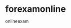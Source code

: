 # forexamonline
onlineexam
<!DOCTYPE html>
<html lang="en">
<head>
    <meta charset="UTF-8">
    <meta name="viewport" content="width=device-width, initial-scale=1.0">
    <title>Quiz Wuiz</title>
    <style>

body {
        font-family: Arial, sans-serif;
        margin: 0;
        padding: 0;
        display: flex;
        justify-content: center;
        align-items: center;
        height: 100vh;
        background-color: #f5f5f5;
    }
    
    .login-container {
        background-color: #fff;
        padding: 20px;
        border-radius: 5px;
        box-shadow: 0px 0px 10px rgba(0, 0, 0, 0.1);
    }
    
    h2 {
        text-align: center;
        margin-bottom: 20px;
    }
    
    form {
        display: flex;
        flex-direction: column;
    }
    
    input[type="text"],
    input[type="password"] {
        margin-bottom: 10px;
        padding: 10px;
        border: 1px solid #ccc;
        border-radius: 3px;
        outline: none;
    }
    
    button {
        padding: 10px;
        background-color: #007bff;
        color: #fff;
        border: none;
        border-radius: 3px;
        cursor: pointer;
    }
    
    button:hover {
        background-color: #0056b3;
    }

        *{
    margin: 0;
    padding: 0;
    box-sizing: border-box;
}


body {
    font-family: Arial, sans-serif;
  }
  
  .container {
    max-width: 400px;
    margin: 50px auto;
    padding: 20px;
    border: 1px solid #ccc;
    border-radius: 5px;
  }
  
  label {
    display: block;
    margin-bottom: 5px;
  }
  
  input[type="text"],
  input[type="email"],
  input[type="password"],
  button {
    width: 100%;
    padding: 10px;
    margin-bottom: 10px;
  }
  
  button {
    background-color: #007bff;
    color: #fff;
    border: none;
    border-radius: 5px;
    cursor: pointer;
  }
  
  button:hover {
    background-color: #0056b3;
  }

  

  body {
        font-family: Arial, sans-serif;
        line-height: 1.6;
        background-color: #f9f9f9;
        margin: 20px;
    }
    .container {
        max-width: 800px;
        margin: auto;
        padding: 20px;
        border: 1px solid #ccc;
        border-radius: 5px;
        background-color: #fff;
    }
    .question {
        margin-bottom: 20px;
    }
    .question h3 {
        margin-bottom: 10px;
    }
    .question label {
        display: block;
        margin-bottom: 5px;
        font-weight: bold;
    }
    .question input[type="radio"] {
        margin-right: 10px;
    }
    .timer {
        font-size: 20px;
        text-align: center;
        margin-bottom: 20px;
    }
    .form-group {
        text-align: center;
    }
    .form-group input[type="submit"] {
        background-color: #4CAF50;
        color: white;
        padding: 10px 15px;
        border: none;
        border-radius: 4px;
        cursor: pointer;
    }

body{
    font-family: sans-serif;
    background: linear-gradient(115deg, rgba(101,151,209,0.8),rgba(202,102,211,0.5)),url(/quizbg.jpg);
    background-size: cover;
    background-position: center;
    background-repeat: no-repeat;
    height: 100vh;
}
#title{
    text-align: center;
    padding: 0.8rem 0;
    font-size: 3rem;
    color: rgb(49,70,7);
    background: rgba(105,224,90,0.55);
    font-family: Georgia, 'Times New Roman', Times, serif;
}
.questions{
    margin: 3rem auto;
    width: 90vw;
    padding: 2rem;
    background: rgba(0,255,221,0.45);
    cursor: default;
    border-radius: 1rem;
}
#question{
    margin-bottom: 1rem;
}
.option{
    margin-bottom: 0.5rem;
    font-size: 1.2rem;
    border-bottom: solid 0.1rem green;
    width: 15rem;
    background: lightgreen;
    border-radius: 1rem;
}
.option:hover{
    color: white;
}
ol{
    position: relative;
    padding: 0 1.5rem;
    color: rgb(1,73,73);
}
span{
    display: block;
    padding: 0.1rem 0.7rem;
    border-radius: 1rem;
}
#answer{
    margin-top: 2.5rem;
}
#stat{
    margin-top: 1.5rem;
    color: rgb(6,17,168);
}
.buttons{
    text-align: center;
}
button{
    padding: 0.2rem 1.5rem;
    border: none;
    outline: none;
    font-size: 1.5rem;
    border-radius: 1.5rem;
    color: rgba(93,53,156,0.98);
    background: rgba(161,177,19,0.82);
}
button:active{
    background: lavenderblush;
}
#scoreboard,#answerBank{
    width: 20rem;
    background: rgba(230,230,250,0.77);
    padding: 2rem;
    text-align: center;
    margin: auto;
    position: relative;
    top: 5rem;
    display: none;
}
#score-title{
    margin: 1rem 0;
}
#score-btn,#check-answer{
    margin-top: 1rem;
}
#score{
    font-size: 2.5rem;
}
#answerBank li{
    text-align: left;
    margin-bottom: 0.2rem;
    font-size: larger;
}
#answers{
    margin-top: 1rem;
}

body {
  font-family: Arial, sans-serif;
  background-color: #f0f0f0;
  display: flex;
  justify-content: center;
  align-items: center;
  height: 100vh;
  margin: 0;
}

.container {
  text-align: center;
  background-color: #fff;
  padding: 20px;
  border-radius: 8px;
  box-shadow: 0 0 10px rgba(0, 0, 0, 0.1);
}

button {
  padding: 10px 20px;
  font-size: 16px;
  cursor: pointer;
  background-color: #007bff;
  color: #fff;
  border: none;
  border-radius: 4px;
}

button:hover {
  background-color: #0056b3;
}

    </style>

</head>
<body>

    <div class="login-container">
        <h2>Online Examination Login</h2>
        <form id="login-form">
            <input type="text" id="username" placeholder="Username" required>
            <input type="password" id="password" placeholder="Password" required>
            <button type="submit">Login</button>
        </form>

        <div class="container">
            <h2>User Profile</h2>
            <form id="profileForm">
              <label for="username">Username:</label>
              <input type="text" id="username" name="username" required>
              <label for="email">Email:</label>
              <input type="email" id="email" name="email" required>
              <label for="password">New Password:</label>
              <input type="password" id="password" name="password" required>
              <button type="submit">Update Profile</button>
            </form>
          </div>
          
          
    
    <h1 id="title">Today's Quiz</h1>

    <!-- quiz-container -->
    <div id="quiz-container">
        <!-- question container -->
        <div class="questions">
            <h2 id="question"></h2>
            <ol type="A">
                <li class="option"><span id="option0" onclick="calcScore(this)"></span></li>
                <li class="option"><span id="option1" onclick="calcScore(this)"></span></li>
                <li class="option"><span id="option2" onclick="calcScore(this)"></span></li>
                <li class="option"><span id="option3" onclick="calcScore(this)"></span></li>
            </ol>
            <h4 id="stat"></h4>
        </div>

        <div class="buttons">
            <button type="button" class="next">Next</button>
        </div>

    </div>

    <!-- scoreboard section -->
    <div id="scoreboard">
        <h2 id="score-title">Your Score</h2>
        <h2 id="score"></h2>
        <button type="button" id="score-btn" onclick="backToQuiz()">Back to Quiz</button>
        <button type="button" id="check-answer" onclick="checkAnswer()">Check Answers</button>
    </div>

            <div class="form-group">
        <input type="submit" id="submit-exam" value="Submit Exam">
    </div>
</div>
<div id="timer" class="timer"></div>
    
    <!-- answers section -->
    <div id="answerBank">
        <h2>Answers :</h2>
        <ol type="1" id="answers">

        </ol>
        <button type="button" id="score-btn" onclick="backToQuiz()">Back to Quiz</button>
    </div>

    <div class="container">
        <h1>Welcome to My App</h1>
        <button id="logout-btn">Logout</button>
      </div>

</body>
</html>
<script>

    document.getElementById("login-form").addEventListener("submit", function(event) {
    event.preventDefault();
    
    var username = document.getElementById("username").value;
    var password = document.getElementById("password").value;

    // Here you would validate the username and password, for example, by sending them to a server for authentication.
    // For this example, let's just display an alert.
    alert("Username: " + username + "\nPassword: " + password);
});

document.getElementById("profileForm").addEventListener("submit", function(event) {
    event.preventDefault();
    // Get form values
    var username = document.getElementById("username").value;
    var email = document.getElementById("email").value;
    var password = document.getElementById("password").value;
  
    // Here you can send the form data to the server for processing, e.g., using AJAX
    console.log("Username: " + username);
    console.log("Email: " + email);
    console.log("New Password: " + password);
  
    // Reset form
    document.getElementById("profileForm").reset();
  });

  
    // Set your exam duration in seconds
    const examDuration = 300; // 5 minutes

    let timerInterval;

    // Countdown timer function
    function startTimer(duration, display) {
        let timer = duration, minutes, seconds;
        timerInterval = setInterval(function () {
            minutes = parseInt(timer / 60, 10);
            seconds = parseInt(timer % 60, 10);

            minutes = minutes < 10 ? "0" + minutes : minutes;
            seconds = seconds < 10 ? "0" + seconds : seconds;

            display.textContent = minutes + ":" + seconds;

            if (--timer < 0) {
                clearInterval(timerInterval);
                alert('Time up! Auto-submitting answers.');
                submitExam();
            }
        }, 1000);
    }

    // Start the timer when the page loads
    window.onload = function () {
        const display = document.getElementById('timer');
        startTimer(examDuration, display);
    };

    // Submit exam function
    function submitExam() {
        clearInterval(timerInterval);
        document.getElementById('submit-exam').setAttribute('disabled', 'disabled');

        // Simulate exam submission (replace with actual submission logic)
        let answers = {};
        const questions = document.querySelectorAll('.question');
        questions.forEach((question, index) => {
            const radioButtons = question.querySelectorAll('input[type="radio"]');
            radioButtons.forEach(radio => {
                if (radio.checked) {
                    answers[`q${index + 1}`] = radio.value;
                }
            });
        });

        // Example: Displaying selected answers (replace with your logic)
        let result = '<h2>Exam Results:</h2>';
        Object.keys(answers).forEach(key => {
            result += `<p>Question ${key}: ${answers[key]}</p>`;
        });

        document.getElementById('exam-content').innerHTML = result;
    }

    // Example: Prevent form submission (in case JavaScript is disabled)
    document.getElementById('submit-exam').addEventListener('click', function(event) {
        event.preventDefault();
        submitExam();
    });

//Question bank
var questionBank= [
    {
        question : ' Which animal is known as the Ship of the Desert',


        option : ['camel','dog','donkey','horse'],
        answer : 'camel'
    },
    {
        question : ' How many seconds make one hour',


        
        option : ['23000 seconds','36000 seconds','40000 seconds','33000 seconds'],
        answer : '36000 seconds'
    },
    {
        question :' How many consonants are there in the English alphabet?',


        option : ['20 Consonants ','30 Consonants','21 Consonants','22 Consonants'],
        answer : '21 Consonants'
    },
    {
        question : ' Name the National bird of India?',

        option : ['Pigeons','crow',' The Peacock'

,'puffin'],
        answer : ' The Peacock'


    },
    {
        question : 'First human heart transplant operation conducted by Dr. Christiaan Barnard on Louis Washkansky, was conducted in',
        option : ['1967','1968','1958','1922'],
        answer : '1967'
    }
]

var question= document.getElementById('question');
var quizContainer= document.getElementById('quiz-container');
var scorecard= document.getElementById('scorecard');
var option0= document.getElementById('option0');
var option1= document.getElementById('option1');
var option2= document.getElementById('option2');
var option3= document.getElementById('option3');
var next= document.querySelector('.next');
var points= document.getElementById('score');
var span= document.querySelectorAll('span');
var i=0;
var score= 0;

//function to display questions
function displayQuestion(){
    for(var a=0;a<span.length;a++){
        span[a].style.background='none';
    }
    question.innerHTML= 'Q.'+(i+1)+' '+questionBank[i].question;
    option0.innerHTML= questionBank[i].option[0];
    option1.innerHTML= questionBank[i].option[1];
    option2.innerHTML= questionBank[i].option[2];
    option3.innerHTML= questionBank[i].option[3];
    stat.innerHTML= "Question"+' '+(i+1)+' '+'of'+' '+questionBank.length;
}

//function to calculate scores
function calcScore(e){
    if(e.innerHTML===questionBank[i].answer && score<questionBank.length)
    {
        score= score+1;
        document.getElementById(e.id).style.background= 'blue';
    }
    else{
        document.getElementById(e.id).style.background= 'tomato';
    }
    setTimeout(nextQuestion,300);
}

//function to display next question
function nextQuestion(){
    if(i<questionBank.length-1)
    {
        i=i+1;
        displayQuestion();
    }
    else{
        points.innerHTML= score+ '/'+ questionBank.length;
        quizContainer.style.display= 'none';
        scoreboard.style.display= 'block'
    }
}

//click events to next button
next.addEventListener('click',nextQuestion);

//Back to Quiz button event
function backToQuiz(){
    location.reload();
}

//function to check Answers
function checkAnswer(){
    var answerBank= document.getElementById('answerBank');
    var answers= document.getElementById('answers');
    answerBank.style.display= 'block';
    scoreboard.style.display= 'none';
    for(var a=0;a<questionBank.length;a++)
    {
        var list= document.createElement('li');
        list.innerHTML= questionBank[a].answer;
        answers.appendChild(list);
    }
}


displayQuestion();

document.getElementById('logout-btn').addEventListener('click', function() {
  // Perform logout actions here
  // For demonstration, let's just reload the page
  window.location.href = 'logout.html'; // Redirect to logout page or handle logout logic
});

</script>

